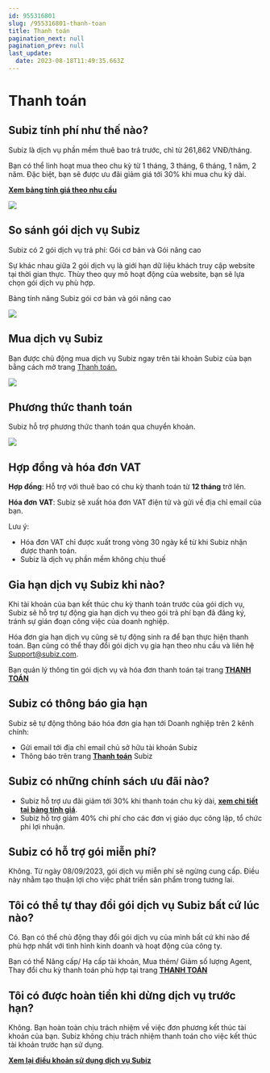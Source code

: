 ```yaml
---
id: 955316801
slug: /955316801-thanh-toan
title: Thanh toán
pagination_next: null
pagination_prev: null
last_update:
  date: 2023-08-18T11:49:35.663Z
---
```


# Thanh toán

## Subiz tính phí như thế nào?




Subiz là dịch vụ phần mềm thuê bao trả trước, chỉ từ 261,862 VNĐ/tháng.



Bạn có thể linh hoạt mua theo chu kỳ từ 1 tháng, 3 tháng, 6 tháng, 1 năm, 2 năm. Đặc biệt, bạn sẽ được ưu đãi giảm giá tới 30% khi mua chu kỳ dài.



**[Xem bảng tính giá theo nhu cầu](https://subiz.com.vn/vi/calculator.html)**




![](https://vcdn.subiz-cdn.com/file/5c65533be9b6c9314ef551c71e17375811e754072bc8d10941185980e3188848_acpxkgumifuoofoosble)

## So sánh gói dịch vụ Subiz


Subiz có 2 gói dịch vụ trả phí: Gói cơ bản và Gói nâng cao



Sự khác nhau giữa 2 gói dịch vụ là giới hạn dữ liệu khách truy cập website tại thời gian thực. Thùy theo quy mô hoạt động của website, bạn sẽ lựa chọn gói dịch vụ phù hợp.



Bảng tính năng Subiz gói cơ bản và gói nâng cao




![](https://vcdn.subiz-cdn.com/file/3fcba833294baef85130b4bcdd89ae80fb19e0c8f656de378641fd0837ca8f47_acpxkgumifuoofoosble)

## Mua dịch vụ Subiz


Bạn được chủ động mua dịch vụ Subiz ngay trên tài khoản Subiz của bạn bằng cách mở trang [Thanh toán.](https://app.subiz.com.vn/subscriptions)


![](https://vcdn.subiz-cdn.com/file/f3067ed24b1a3c1ed9663e98e4012348e25b0a136f66e868a994256e486a5bce_acpxkgumifuoofoosble)





## Phương thức thanh toán


Subiz hỗ trợ phương thức thanh toán qua chuyển khoản.




![](https://vcdn.subiz-cdn.com/file/30c22774f0aff29a3c482841c578317abe344a8b46a96a3123da5c8b9de0e510_acpxkgumifuoofoosble)



## Hợp đồng và hóa đơn VAT


**Hợp đồng**: Hỗ trợ với thuê bao có chu kỳ thanh toán từ **12 tháng** trở lên.

**Hóa đơn** **VAT**: Subiz sẽ xuất hóa đơn VAT điện tử và gửi về địa chỉ email của bạn.

Lưu ý: 

- Hóa đơn VAT chỉ được xuất trong vòng 30 ngày kể từ khi Subiz nhận được thanh toán.
- Subiz là dịch vụ phần mềm không chịu thuế
## Gia hạn dịch vụ Subiz khi nào?


Khi tài khoản của bạn kết thúc chu kỳ thanh toán trước của gói dịch vụ, Subiz sẽ hỗ trợ tự động gia hạn dịch vụ theo gói trả phí bạn đã đăng ký, tránh sự gián đoạn công việc của doanh nghiệp.



Hóa đơn gia hạn dịch vụ cũng sẽ tự động sinh ra để bạn thực hiện thanh toán. Bạn cũng có thể thay đổi gói dịch vụ gia hạn theo nhu cầu và liên hệ Support@subiz.com.



Bạn quản lý thông tin gói dịch vụ và hóa đơn thanh toán tại trang **[THANH TOÁN](https://app.subiz.com.vn/subscriptions)**
## Subiz có thông báo gia hạn


Subiz sẽ tự động thông báo hóa đơn gia hạn tới Doanh nghiệp trên 2 kênh chính:

- Gửi email tới địa chỉ email chủ sở hữu tài khoản Subiz
- Thông báo trên trang **[Thanh toán](https://app.subiz.com.vn/subscriptions)** Subiz
## Subiz có những chính sách ưu đãi nào?


- Subiz hỗ trợ ưu đãi giảm tới 30% khi thanh toán chu kỳ dài, **[xem chi tiết tại bảng tính giá](https://subiz.com.vn/vi/calculator.html)**.
- Subiz hỗ trợ giảm 40% chi phí cho các đơn vị giáo dục công lập, tổ chức phi lợi nhuận.
## Subiz có hỗ trợ gói miễn phí?


Không. Từ ngày 08/09/2023, gói dịch vụ miễn phí sẽ ngừng cung cấp. Điều này nhằm tạo thuận lợi cho việc phát triển sản phẩm trong tương lai.
## Tôi có thể tự thay đổi gói dịch vụ Subiz bất cứ lúc nào?


Có. Bạn có thể chủ động thay đổi gói dịch vụ của mình bất cứ khi nào để phù hợp nhất với tình hình kinh doanh và hoạt động của công ty. 

Bạn có thể Nâng cấp/ Hạ cấp tài khoản, Mua thêm/ Giảm số lượng Agent, Thay đổi chu kỳ thanh toán phù hợp tại trang **[THANH TOÁN](https://app.subiz.com.vn/subscriptions)**
## Tôi có được hoàn tiền khi dừng dịch vụ trước hạn?


Không. Bạn hoàn toàn chịu trách nhiệm về việc đơn phương kết thúc tài khoản của bạn. Subiz không chịu trách nhiệm thanh toán cho việc kết thúc tài khoản trước hạn sử dụng.

**[Xem lại điều khoản sử dụng dịch vụ Subiz](https://subiz.com.vn/vi/terms-of-service.html)**